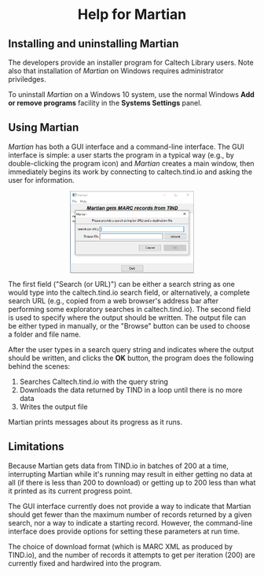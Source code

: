 <h1 align="center">Help for Martian</h1>

Installing and uninstalling Martian
-----------------------------------

The developers provide an installer program for Caltech Library users.  Note also that installation of _Martian_ on Windows requires administrator priviledges.

To uninstall _Martian_ on a Windows 10 system, use the normal Windows **Add or remove programs** facility in the **Systems Settings** panel.


Using Martian
-------------

_Martian_ has both a GUI interface and a command-line interface.  The GUI interface is simple: a user starts the program in a typical way (e.g., by double-clicking the program icon) and _Martian_ creates a main window, then immediately begins its work by connecting to caltech.tind.io and asking the user for information.

<center>
<img align="center" width="50%" src=".graphics/screenshot-first-screen-windows.png">
</center>

The first field ("Search (or URL)") can be either a search string as one would type into the caltech.tind.io search field, or alternatively, a complete search URL (e.g., copied from a web browser's address bar after performing some exploratory searches in caltech.tind.io).  The second field is used to specify where the output should be written.  The output file can be either typed in manually, or the "Browse" button can be used to choose a folder and file name.

After the user types in a search query string and indicates where the output should be written, and clicks the **OK** button, the program does the following behind the scenes:

1. Searches Caltech.tind.io with the query string
2. Downloads the data returned by TIND in a loop until there is no more data
3. Writes the output file

Martian prints messages about its progress as it runs.

Limitations
-----------

Because Martian gets data from TIND.io in batches of 200 at a time, interrupting Martian while it's running may result in either getting no data at all (if there is less than 200 to download) or getting up to 200 less than what it printed as its current progress point.

The GUI interface currently does not provide a way to indicate that Martian should get fewer than the maximum number of records returned by a given search, nor a way to indicate a starting record.  However, the command-line interface does provide options for setting these parameters at run time.

The choice of download format (which is MARC XML as produced by TIND.io), and the number of records it attempts to get per iteration (200) are currently fixed and hardwired into the program.
